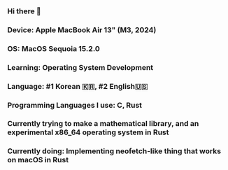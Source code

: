 ### Hi there 👋

### Device: Apple MacBook Air 13" (M3, 2024)
### OS: MacOS Sequoia 15.2.0
### Learning: Operating System Development
### Language: #1 Korean 🇰🇷, #2 English🇺🇸
### Programming Languages I use: C, Rust
### Currently trying to make a mathematical library, and an experimental x86_64 operating system in Rust
### Currently doing: Implementing neofetch-like thing that works on macOS in Rust


<!--
**TheRustUser/TheRustUser** is a ✨ _special_ ✨ repository because its `README.md` (this file) appears on your GitHub profile.

Here are some ideas to get you started:

- 🔭 I’m currently working on ...
- 🌱 I’m currently learning ...
- 👯 I’m looking to collaborate on ...
- 🤔 I’m looking for help with ...
- 💬 Ask me about ...
- 📫 How to reach me: ...
- 😄 Pronouns: ...
- ⚡ Fun fact: ...
-->
